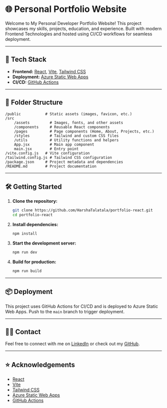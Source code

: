 # 🌐 Personal Portfolio Website

Welcome to My Personal Developer Portfolio Website! This project showcases my skills, projects, education, and experience. Built with modern Frontend Technologies and hosted using CI/CD workflows for seamless deployment.

---

## 🚀 Tech Stack

- **Frontend:** [React](https://react.dev/), [Vite](https://vitejs.dev/), [Tailwind CSS](https://tailwindcss.com/)
- **Deployment:** [Azure Static Web Apps](https://azure.microsoft.com/en-us/products/app-service/static/)
- **CI/CD:** [GitHub Actions](https://docs.github.com/en/actions)

---

## 📁 Folder Structure
```
/public           # Static assets (images, favicon, etc.)
/src
    /assets         # Images, fonts, and other assets
    /components     # Reusable React components
    /pages          # Page components (Home, About, Projects, etc.)
    /styles         # Tailwind and custom CSS files
    /utils          # Utility functions and helpers
    App.jsx         # Main app component
    main.jsx        # Entry point
/vite.config.js   # Vite configuration
/tailwind.config.js # Tailwind CSS configuration
/package.json     # Project metadata and dependencies
/README.md        # Project documentation
```

---

## 🛠️ Getting Started

1. **Clone the repository:**
     ```bash
     git clone https://github.com/HarshaTalatala/portfolio-react.git
     cd portfolio-react
     ```

2. **Install dependencies:**
     ```bash
     npm install
     ```

3. **Start the development server:**
     ```bash
     npm run dev
     ```

4. **Build for production:**
     ```bash
     npm run build
     ```

---

## 📦 Deployment

This project uses GitHub Actions for CI/CD and is deployed to Azure Static Web Apps. Push to the `main` branch to trigger deployment.

---

## 🙋‍♂️ Contact

Feel free to connect with me on [LinkedIn](https://www.linkedin.com/HarshaTalatala) or check out my [GitHub](https://github.com/HarshaTalatala).

---

## ⭐️ Acknowledgements

- [React](https://react.dev/)
- [Vite](https://vitejs.dev/)
- [Tailwind CSS](https://tailwindcss.com/)
- [Azure Static Web Apps](https://azure.microsoft.com/en-us/products/app-service/static/)
- [GitHub Actions](https://docs.github.com/en/actions)
